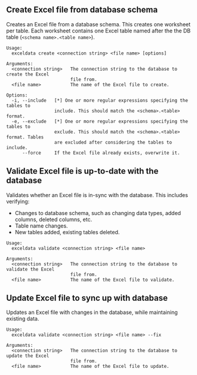 ## Create Excel file from database schema

Creates an Excel file from a database schema. This creates one worksheet per table. Each worksheet contains one Excel table named after the the DB table (`<schema name>.<table name>`).

```
Usage:
  exceldata create <connection string> <file name> [options]

Arguments:
  <connection string>   The connection string to the database to create the Excel
                        file from.
  <file name>           The name of the Excel file to create.

Options:
  -i, --include   [*] One or more regular expressions specifying the tables to
                  include. This should match the <schema>.<table> format.
  -e, --exclude   [*] One or more regular expressions specifying the tables to
                  exclude. This should match the <schema>.<table> format. Tables
                  are excluded after considering the tables to include.
      --force     If the Excel file already exists, overwrite it.
```

## Validate Excel file is up-to-date with the database

Validates whether an Excel file is in-sync with the database. This includes verifying:
* Changes to database schema, such as changing data types, added columns, deleted columns, etc.
* Table name changes.
* New tables added, existing tables deleted.

```
Usage:
  exceldata validate <connection string> <file name>

Arguments:
  <connection string>   The connection string to the database to validate the Excel
                        file from.
  <file name>           The name of the Excel file to validate.
```

## Update Excel file to sync up with database

Updates an Excel file with changes in the database, while maintaining existing data.

```
Usage:
  exceldata validate <connection string> <file name> --fix

Arguments:
  <connection string>   The connection string to the database to update the Excel
                        file from.
  <file name>           The name of the Excel file to update.
```
